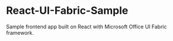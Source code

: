 # React-UI-Fabric-Sample
Sample frontend app built on React with Microsoft Office UI Fabric framework.
